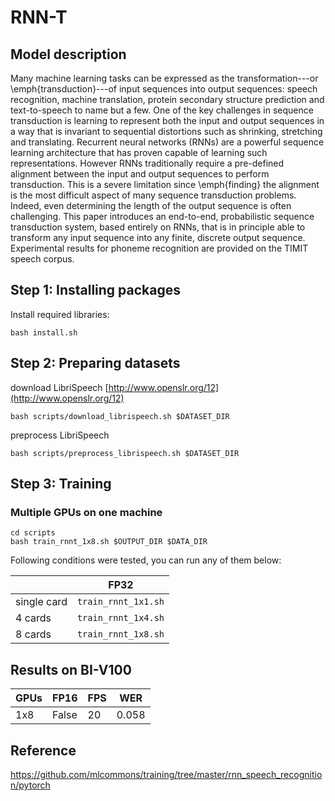 # RNN-T

## Model description

Many machine learning tasks can be expressed as the transformation---or \emph{transduction}---of input sequences into output sequences: speech recognition, machine translation, protein secondary structure prediction and text-to-speech to name but a few. One of the key challenges in sequence transduction is learning to represent both the input and output sequences in a way that is invariant to sequential distortions such as shrinking, stretching and translating. Recurrent neural networks (RNNs) are a powerful sequence learning architecture that has proven capable of learning such representations. However RNNs traditionally require a pre-defined alignment between the input and output sequences to perform transduction. This is a severe limitation since \emph{finding} the alignment is the most difficult aspect of many sequence transduction problems. Indeed, even determining the length of the output sequence is often challenging. This paper introduces an end-to-end, probabilistic sequence transduction system, based entirely on RNNs, that is in principle able to transform any input sequence into any finite, discrete output sequence. Experimental results for phoneme recognition are provided on the TIMIT speech corpus.

## Step 1: Installing packages
Install required libraries:
```
bash install.sh
```

## Step 2: Preparing datasets
download LibriSpeech [http://www.openslr.org/12](http://www.openslr.org/12)
```
bash scripts/download_librispeech.sh $DATASET_DIR
```
preprocess LibriSpeech
```
bash scripts/preprocess_librispeech.sh $DATASET_DIR
```

## Step 3: Training

### Multiple GPUs on one machine

```
cd scripts
bash train_rnnt_1x8.sh $OUTPUT_DIR $DATA_DIR
```

Following conditions were tested, you can run any of them below:

|             | FP32                |
| ----------- | ------------------- |
| single card | `train_rnnt_1x1.sh` |  
| 4 cards     | `train_rnnt_1x4.sh` |
| 8 cards     | `train_rnnt_1x8.sh` |


## Results on BI-V100

| GPUs | FP16  | FPS | WER |
|------|-------|-----| ---------- |
| 1x8  | False | 20  | 0.058       |


## Reference
https://github.com/mlcommons/training/tree/master/rnn_speech_recognition/pytorch